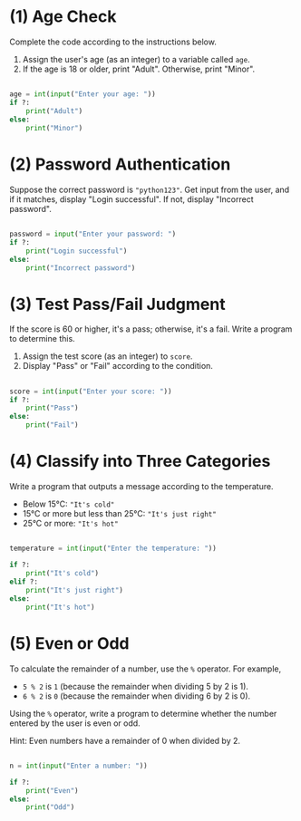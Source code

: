 # (1) Age Check

Complete the code according to the instructions below.

1. Assign the user's age (as an integer) to a variable called `age`.
2. If the age is 18 or older, print "Adult". Otherwise, print "Minor".

##

```python
age = int(input("Enter your age: "))
if ?:
    print("Adult")
else:
    print("Minor")
```

# (2) Password Authentication

Suppose the correct password is `"python123"`. Get input from the user, and if it matches, display "Login successful". If not, display "Incorrect password".

##

```python
password = input("Enter your password: ")
if ?:
    print("Login successful")
else:
    print("Incorrect password")
```

# (3) Test Pass/Fail Judgment

If the score is 60 or higher, it's a pass; otherwise, it's a fail. Write a program to determine this.

1. Assign the test score (as an integer) to `score`.
2. Display "Pass" or "Fail" according to the condition.

##

```python
score = int(input("Enter your score: "))
if ?:
    print("Pass")
else:
    print("Fail")
```

# (4) Classify into Three Categories

Write a program that outputs a message according to the temperature.

- Below 15°C: `"It's cold"`
- 15°C or more but less than 25°C: `"It's just right"`
- 25°C or more: `"It's hot"`

##

```python
temperature = int(input("Enter the temperature: "))

if ?:
    print("It's cold")
elif ?:
    print("It's just right")
else:
    print("It's hot")
```

# (5) Even or Odd

To calculate the remainder of a number, use the `%` operator. For example,

- `5 % 2` is `1` (because the remainder when dividing 5 by 2 is 1).
- `6 % 2` is `0` (because the remainder when dividing 6 by 2 is 0).

Using the `%` operator, write a program to determine whether the number entered by the user is even or odd.

Hint: Even numbers have a remainder of 0 when divided by 2.

##

```python
n = int(input("Enter a number: "))

if ?:
    print("Even")
else:
    print("Odd")
```
